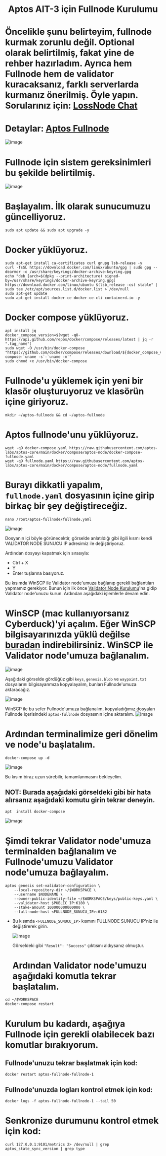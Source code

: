 <h1 align="center">Aptos AIT-3 için Fullnode Kurulumu
  
# Öncelikle şunu belirteyim, fullnode kurmak zorunlu değil. Optional olarak belirtilmiş, fakat yine de rehber hazırladım. Ayrıca hem Fullnode hem de validator kuracaksanız, farklı serverlarda kurmanız önerilmiş. Öyle yapın. Sorularınız için: [LossNode Chat](https://t.me/LossNode)

  
 # Detaylar: [Aptos Fullnode](https://aptos.dev/nodes/full-node/fullnode-for-devnet)
  ![image](https://user-images.githubusercontent.com/101462877/185744298-9d88ce04-406d-47ee-8478-0bf32b00bf55.png)
  
 # Fullnode için sistem gereksinimleri bu şekilde belirtilmiş.
  ![image](https://user-images.githubusercontent.com/101462877/185744951-9889f322-b9fa-4f3f-b439-27a10a071002.png)


 # Başlayalım. İlk olarak sunucumuzu güncelliyoruz.
  
  ```
  sudo apt update && sudo apt upgrade -y
  ```
# Docker yüklüyoruz.
  
  ```
sudo apt-get install ca-certificates curl gnupg lsb-release -y
curl -fsSL https://download.docker.com/linux/ubuntu/gpg | sudo gpg --dearmor -o /usr/share/keyrings/docker-archive-keyring.gpg
echo "deb [arch=$(dpkg --print-architecture) signed-by=/usr/share/keyrings/docker-archive-keyring.gpg] https://download.docker.com/linux/ubuntu $(lsb_release -cs) stable" | sudo tee /etc/apt/sources.list.d/docker.list > /dev/null
sudo apt-get update
sudo apt-get install docker-ce docker-ce-cli containerd.io -y
  ```
  
  
# Docker compose yüklüyoruz.
  
  ```
apt install jq
docker_compose_version=$(wget -qO- https://api.github.com/repos/docker/compose/releases/latest | jq -r ".tag_name")
sudo wget -O /usr/bin/docker-compose "https://github.com/docker/compose/releases/download/${docker_compose_version}/docker-compose-`uname -s`-`uname -m`"
sudo chmod +x /usr/bin/docker-compose
  ```
  
  
# Fullnode'u yüklemek için yeni bir klasör oluşturuyoruz ve klasörün içine giriyoruz.
  ```
  mkdir ~/aptos-fullnode && cd ~/aptos-fullnode
  ```
  
# Aptos fullnode'unu yüklüyoruz.
  ```
wget -qO docker-compose.yaml https://raw.githubusercontent.com/aptos-labs/aptos-core/main/docker/compose/aptos-node/docker-compose-fullnode.yaml
wget -qO fullnode.yaml https://raw.githubusercontent.com/aptos-labs/aptos-core/main/docker/compose/aptos-node/fullnode.yaml
  ```
  
# Burayı dikkatli yapalım, `fullnode.yaml` dosyasının içine girip birkaç bir şey değiştireceğiz.
```
nano /root/aptos-fullnode/fullnode.yaml
```
![image](https://user-images.githubusercontent.com/101462877/185783294-1524e5f8-043f-494e-8846-d3f5c2faadb4.png)
  
 Dosyanın içi böyle görünecektir, görselde anlatıldığı gibi ilgili kısmı kendi VALİDATOR NODE SUNUCU IP adresimiz ile değiştiriyoruz.
  
  Ardından dosyayı kapatmak için sırasıyla:
  
  - Ctrl + X
  - Y
  - Enter tuşlarına basıyoruz.

  
Bu kısımda WinSCP ile Validator node'umuza bağlanıp gerekli bağlantıları yapmamız gerekiyor. Bunun için ilk önce [Validator Node Kurulumu](https://github.com/thisislexar/Aptos-AIT-3/blob/main/validator.md)'na gidip Validator node'unuzu kurun. Ardından aşağıdaki işlemlerle devam edin.

  # WinSCP (mac kullanıyorsanız Cyberduck)'yi açalım. Eğer WinSCP bilgisayarınızda yüklü değilse [buradan](https://winscp.net/eng/index.php) indirebilirsiniz. WinSCP ile Validator node'umuza bağlanalım.
  ![image](https://user-images.githubusercontent.com/101462877/185781466-fb1e7de3-8caa-4d93-9719-7f505ebe2fa7.png)
  
Aşağıdaki görselde gördüğüz gibi `keys`, `genesis.blob` ve `waypoint.txt` dosyalarını bilgisayarımıza kopyalayalım, bunları Fullnode'umuza aktaracağız. 
  
  ![image](https://user-images.githubusercontent.com/101462877/185781618-a49de870-4cb7-45db-8b4d-ef30a43cbc9c.png)
  
  WinSCP ile bu sefer Fullnode'umuza bağlanalım, kopyaladığımız dosyaları Fullnode içerisindeki `aptos-fullnode` dosyasının içine aktaralım.
  ![image](https://user-images.githubusercontent.com/101462877/185781722-1f6d36d5-7a69-4ebe-b0a7-2a61ac474ea9.png)

  
 # Ardından terminalimize geri dönelim ve node'u başlatalım.
  ```
 docker-compose up -d
```
  ![image](https://user-images.githubusercontent.com/101462877/185781830-96c04be5-0a2c-4412-800f-84ec0330022e.png)

  Bu kısım biraz uzun sürebilir, tamamlanmasını bekleyelim.
  
  ## NOT: Burada aşağıdaki görseldeki gibi bir hata alırsanız aşağıdaki komutu girin tekrar deneyin.
   ```
 apt  install docker-compose
```
  ![image](https://user-images.githubusercontent.com/101462877/185795105-e19b0530-a302-4c27-8b26-848583315241.png)
  
  # Şimdi tekrar Validator node'umuza terminalden bağlanalım ve Fullnode'umuzu Validator node'umuza bağlayalım.
```
aptos genesis set-validator-configuration \
    --local-repository-dir ~/$WORKSPACE \
    --username $NODENAME \
    --owner-public-identity-file ~/$WORKSPACE/keys/public-keys.yaml \
    --validator-host $PUBLIC_IP:6180 \
    --stake-amount 100000000000000 \
    --full-node-host <FULLNODE_SUNUCU_IP>:6182
```
- Bu kısımda `<FULLNODE_SUNUCU_IP>` kısmını FULLNODE SUNUCU IP'niz ile değiştirerek girin.
  
  ![image](https://user-images.githubusercontent.com/101462877/185782353-f2e49169-4215-43da-b522-870ee987291a.png)

  Görseldeki gibi `"Result": "Success"` çıktısını aldıysanız olmuştur.
  # Ardından Validator node'umuzu aşağıdaki komutla tekrar başlatalım.
  
```
cd ~/$WORKSPACE
docker-compose restart
```
  # Kurulum bu kadardı, aşağıya Fullnode için gerekli olabilecek bazı komutlar bırakıyorum.
  
  ## Fullnode'unuzu tekrar başlatmak için kod:
  ```
  docker restart aptos-fullnode-fullnode-1 
  ```
  
  ## Fullnode'unuzda logları kontrol etmek için kod:

```
docker logs -f aptos-fullnode-fullnode-1 --tail 50
```

# Senkronize durumunu kontrol etmek için kod:

```
curl 127.0.0.1:9101/metrics 2> /dev/null | grep aptos_state_sync_version | grep type
``` 
